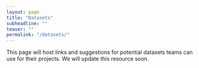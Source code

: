 ```yaml
---
layout: page
title: "Datasets"
subheadline: "" 
teaser: ""
permalink: "/datasets/"
---
```


This page will host links and suggestions for potential datasets teams can use for their projects. We will update this resource soon. 
